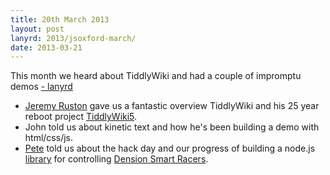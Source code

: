 ```yaml
---
title: 20th March 2013
layout: post
lanyrd: 2013/jsoxford-march/
date: 2013-03-21
---
```


<p class="lead">This month we heard about TiddlyWiki and had a couple of impromptu demos <a href="http://lanyrd.com/2013/jsoxford-march/">- lanyrd</a></p>


* [Jeremy Ruston](https://twitter.com/intent/user?screen_name=jermolene) gave us a fantastic overview TiddlyWiki and his 25 year reboot project [TiddlyWiki5](http://five.tiddlywiki.com).
* John told us about kinetic text and how he's been building a demo with html/css/js.
* [Pete](https://twitter.com/intent/user?screen_name=peterjwest) told us about the hack day and our progress of building a node.js [library](https://github.com/jsoxford/node-wirc) for controlling [Dension Smart Racers](http://www.wirc.dension.com/smartracer).
